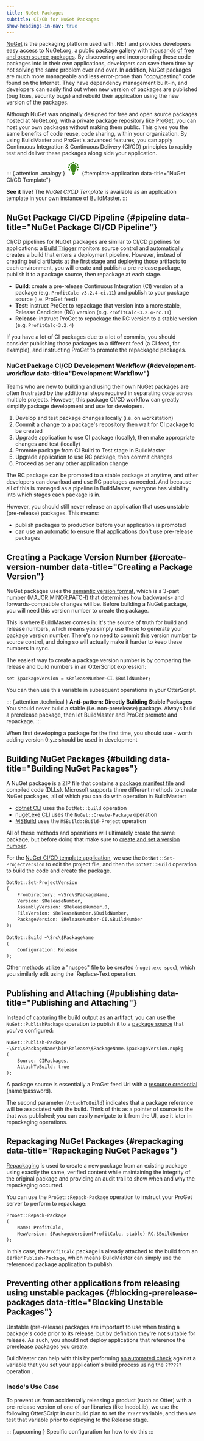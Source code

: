 ```yaml
---
title: NuGet Packages
subtitle: CI/CD for NuGet Packages
show-headings-in-nav: true
---
```


[NuGet](https://nuget.org/) is the packaging platform used with .NET and provides developers easy access to NuGet.org, a public package gallery with [thousands of free and open source packages](https://www.nuget.org/packages). By discovering and incorporating these code packages into in their own applications, developers can save them time by not solving the same problem over and over. In addition, NuGet packages are much more manageable and less error-prone than "copy/pasting" code found on the Internet. They have dependency management built-in, and developers can easily find out when new version of packages are published (bug fixes, security bugs) and rebuild their application using the new version of the packages.

Although NuGet was originally designed for free and open source packages hosted at NuGet.org, with a private package repository like [ProGet](https://inedo.com/proget), you can host your own packages without making them public. This gives you the same benefits of code reuse, code sharing, within your organization. By using BuildMaster and ProGet's advanced features, you can apply Continuous Integration & Continuous Delivery (CI/CD) principles to rapidly test and deliver these packages along side your application.

::: {.attention .analogy } 
![Light bulb](/resources/images/icons/analogy.png)  {#template-application data-title="NuGet CI/CD Template"}

**See it live!** The *NuGet CI/CD Template* is available as an application template in your own instance of BuildMaster.
:::


## NuGet Package CI/CD Pipeline {#pipeline data-title="NuGet Package CI/CD Pipeline"}

CI/CD pipelines for NuGet packages are similar to CI/CD pipelines for applications: a [Build Trigger](/docs/buildmaster/builds/continuous-integration/build-triggers-and-monitors) monitors source control and automatically creates a build that enters a deployment pipeline. However, instead of creating build artifacts at the first stage and deploying those artifacts to each environment, you will create and publish a pre-release package, publish it to a package source, then repackage at each stage.

- **Build**: create a pre-release Continuous Integration (CI) version of a package (e.g. `ProfitCalc v3.2.4-ci.11`) and publish to your package source (i.e. ProGet feed)
- **Test**: instruct ProGet to repackage that version into a more stable, Release Candidate (RC) version (e.g. `ProfitCalc-3.2.4-rc.11`)
- **Release**: instruct ProGet to repackage the RC version to a stable version (e.g. `ProfitCalc-3.2.4`)

If you have a lot of CI packages due to a lot of commits, you should consider publishing those packages to a different feed (a CI feed, for example), and instructing ProGet to promote the repackaged packages.

### NuGet Package CI/CD Development Workflow {#development-workflow data-title="Development Workflow"}

Teams who are new to building and using their own NuGet packages are often frustrated by the additional steps required in separating code across multiple projects. However, this package CI/CD workflow can greatly simplify package development and use for developers.

1. Develop and test package changes locally (i.e. on workstation)
2. Commit a change to a package's repository then wait for CI package to be created
3. Upgrade application to use CI package (locally), then make appropriate changes and test (locally)
4. Promote package from CI Build to Test stage in BuildMaster
5. Upgrade application to use RC package, then commit changes
6. Proceed as per any other application change

The RC package can be promoted to a stable package at anytime, and other developers can download and use RC packages as needed. And because all of this is managed as a pipeline in BuildMaster, everyone has visibility into which stages each package is in.

However, you should still never release an application that uses unstable (pre-release) packages. This means:
 - publish packages to production before your application is promoted
 - can use an automatic to ensure that applications don't use pre-release packages


## Creating a Package Version Number {#create-version-number data-title="Creating a Package Version"}

NuGet packages uses the [semantic version format](https://semver.org/), which is a 3-part number (MAJOR.MINOR.PATCH) that determines how backwards- and forwards-compatible changes will be. Before building a NuGet package, you will need this version number to create the package. 

This is where BuildMaster comes in: it's the source of truth for build and release numbers, which means you simply use those to generate your package version number. There's no need to commit this version number to source control, and doing so will actually make it harder to keep these numbers in sync. 

The easiest way to create a package version number is by comparing the release and build numbers in an OtterScript expression:

````
set $packageVersion = $ReleaseNumber-CI.$BuildNumber;
````

You can then use this variable in subsequent operations in your OtterScript.

::: {.attention .technical }
**Anti-pattern: Directly Building Stable Packages** 
You should never build a stable (i.e. non-prerelease) package. Always build a prerelease package, then let BuildMaster and ProGet promote and repackage.
:::

When first developing  a package for the first time, you should use - worth adding version 0.y.z should be used in development


## Building NuGet Packages {#building data-title="Building NuGet Packages"}
A NuGet package is a ZIP file that contains a [package manifest file](https://docs.microsoft.com/en-us/nuget/reference/nuspec) and compiled code (DLLs). Microsoft supports three different methods to create NuGet packages, all of which you can do with operation in BuildMaster:

- [dotnet CLI](https://docs.microsoft.com/en-us/nuget/create-packages/creating-a-package-dotnet-cli) uses the `DotNet::build` operation
- [nuget.exe CLI](https://docs.microsoft.com/en-us/nuget/create-packages/creating-a-package) uses the `NuGet::Create-Package` operation
- [MSBuild](https://docs.microsoft.com/en-us/nuget/create-packages/creating-a-package-msbuild) uses the `MSBuild::Build-Project` operation

All of these methods and operations will ultimately create the same package, but before doing that make sure to [create and set a version number](#create-version-number).

For the [NuGet CI/CD template application](#template-application), we use the `DotNet::Set-ProjectVersion` to edit the project file, and then the `DotNet::Build` operation to build the code and create the package.

    DotNet::Set-ProjectVersion
    (
        FromDirectory: ~\Src\$PackageName,
        Version: $ReleaseNumber,
        AssemblyVersion: $ReleaseNumber.0,
        FileVersion: $ReleaseNumber.$BuildNumber,
        PackageVersion: $ReleaseNumber-CI.$BuildNumber
    );
    
    DotNet::Build ~\Src\$PackageName
    (
        Configuration: Release
    );

Other methods utilize a "nuspec" file to be created (`nuget.exe spec`), which you similarly edit using the `Replace-Text operation.

## Publishing and Attaching {#publishing data-title="Publishing and Attaching"}
Instead of capturing the build output as an artifact, you can use the `NuGet::PublishPackage` operation to publish it to a [package source](/docs/buildmaster/builds/packaging/package-sources) that you've configured:

    NuGet::Publish-Package ~\Src\$PackageName\bin\Release\$PackageName.$packageVersion.nupkg
    (
        Source: CIPackages,
        AttachToBuild: true
    );

A package source is essentially a ProGet feed Url with a [resource credential](/docs/buildmaster/administration/resource-credentials) (name/password).

The second parameter (`AttachToBuild`) indicates that a package reference will be associated with the build. Think of this as a pointer of source to the that was published; you can easily navigate to it from the UI, use it later in repackaging operations.

## Repackaging NuGet Packages {#repackaging data-title="Repackaging NuGet Packages"}

[Repackaging](/docs/proget/advanced/repackaging) is used to create a new package from an existing package using exactly the same, verified content while maintaining the integrity of the original package and providing an audit trail to show when and why the repackaging occurred.

You can use the `ProGet::Repack-Package` operation to instruct your ProGet server to perform to repackage:

    ProGet::Repack-Package
    (
        Name: ProfitCalc,
        NewVersion: $PackageVersion(ProfitCalc, stable)-RC.$BuildNumber
    );

In this case, the `ProfitCalc` package is already attached to the build from an earlier `Publish-Package`, which means BuildMaster can simply use the referenced package application to publish.

## Preventing other applications from releasing using unstable packages {#blocking-prerelease-packages data-title="Blocking Unstable Packages"}

Unstable (pre-release) packages are important to use when testing a package's code prior to its release, but by definition they're not suitable for release. As such, you should not deploy applications that reference the prerelease packages you create.

BuildMaster can help with this by performing [an automated check](/docs/buildmaster/verification/pipelines/approvals-and-gates/automated-checks) against a variable that you set your application's build process using the `??????` operation .

### Inedo's Use Case

To prevent us from accidentally releasing a product (such as Otter) with a pre-release version of one of our libraries (like InedoLib), we use the following OtterSCript in our build plan to set the `?????` variable, and then we test that variable prior to deploying to the Release stage.

::: {.upcoming }
Specific configuration for how to do this
:::